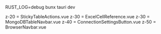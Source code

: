 RUST_LOG=debug bunx tauri dev

z-20 = StickyTableActions.vue
z-30 = ExcelCellReference.vue
z-30 = MongoDBTableNavbar.vue
z-40 = ConnectionSettingsButton.vue
z-50 = BrowserNavbar.vue